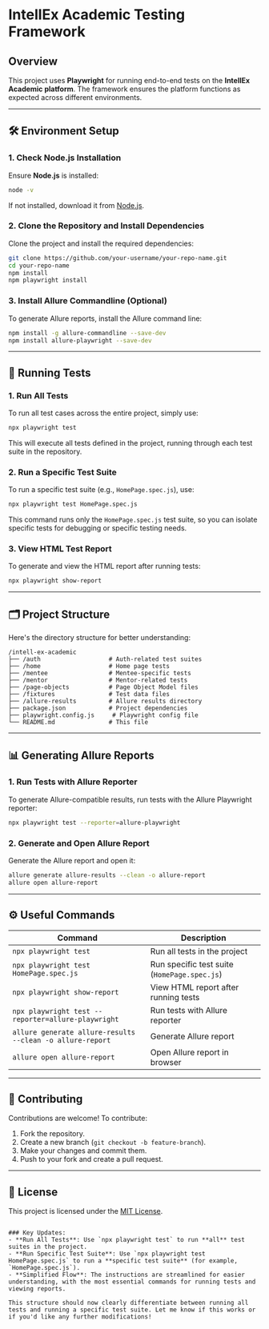 # IntellEx Academic Testing Framework

## Overview
This project uses **Playwright** for running end-to-end tests on the **IntellEx Academic platform**. The framework ensures the platform functions as expected across different environments.

---

## 🛠️ Environment Setup

### 1. Check Node.js Installation
Ensure **Node.js** is installed:
```bash
node -v
```
If not installed, download it from [Node.js](https://nodejs.org/).

### 2. Clone the Repository and Install Dependencies
Clone the project and install the required dependencies:
```bash
git clone https://github.com/your-username/your-repo-name.git
cd your-repo-name
npm install
npm playwright install
```

### 3. Install Allure Commandline (Optional)
To generate Allure reports, install the Allure command line:
```bash
npm install -g allure-commandline --save-dev
npm install allure-playwright --save-dev
```

---

## 🚀 Running Tests

### 1. Run All Tests
To run all test cases across the entire project, simply use:
```bash
npx playwright test
```
This will execute all tests defined in the project, running through each test suite in the repository.

### 2. Run a Specific Test Suite
To run a specific test suite (e.g., `HomePage.spec.js`), use:
```bash
npx playwright test HomePage.spec.js
```
This command runs only the `HomePage.spec.js` test suite, so you can isolate specific tests for debugging or specific testing needs.

### 3. View HTML Test Report
To generate and view the HTML report after running tests:
```bash
npx playwright show-report
```

---

## 🗂️ Project Structure

Here's the directory structure for better understanding:
```plaintext
/intell-ex-academic
├── /auth                   # Auth-related test suites
├── /home                   # Home page tests
├── /mentee                 # Mentee-specific tests
├── /mentor                 # Mentor-related tests
├── /page-objects           # Page Object Model files
├── /fixtures               # Test data files
├── /allure-results         # Allure results directory
├── package.json            # Project dependencies
├── playwright.config.js     # Playwright config file
└── README.md               # This file
```

---

## 📊 Generating Allure Reports

### 1. Run Tests with Allure Reporter
To generate Allure-compatible results, run tests with the Allure Playwright reporter:
```bash
npx playwright test --reporter=allure-playwright
```

### 2. Generate and Open Allure Report
Generate the Allure report and open it:
```bash
allure generate allure-results --clean -o allure-report
allure open allure-report
```

---

## ⚙️ Useful Commands

| Command | Description |
|---------|-------------|
| `npx playwright test` | Run all tests in the project |
| `npx playwright test HomePage.spec.js` | Run specific test suite (`HomePage.spec.js`) |
| `npx playwright show-report` | View HTML report after running tests |
| `npx playwright test --reporter=allure-playwright` | Run tests with Allure reporter |
| `allure generate allure-results --clean -o allure-report` | Generate Allure report |
| `allure open allure-report` | Open Allure report in browser |

---

## 🤝 Contributing

Contributions are welcome! To contribute:

1. Fork the repository.
2. Create a new branch (`git checkout -b feature-branch`).
3. Make your changes and commit them.
4. Push to your fork and create a pull request.

---

## 📝 License
This project is licensed under the [MIT License](LICENSE).
```

### Key Updates:
- **Run All Tests**: Use `npx playwright test` to run **all** test suites in the project.
- **Run Specific Test Suite**: Use `npx playwright test HomePage.spec.js` to run a **specific test suite** (for example, `HomePage.spec.js`).
- **Simplified Flow**: The instructions are streamlined for easier understanding, with the most essential commands for running tests and viewing reports.

This structure should now clearly differentiate between running all tests and running a specific test suite. Let me know if this works or if you'd like any further modifications!
